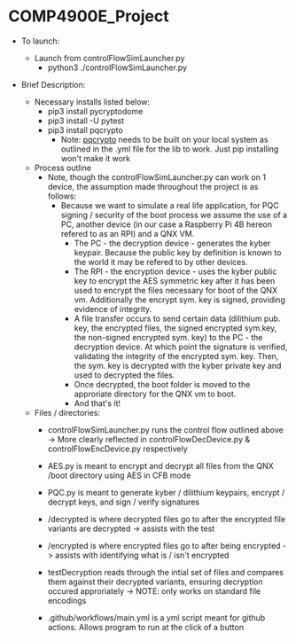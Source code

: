 # COMP4900E_Project

* To launch:
    * Launch from controlFlowSimLauncher.py
        * python3 ./controlFlowSimLauncher.py


* Brief Description:
    * Necessary installs listed below:
        * pip3 install pycryptodome
        * pip3 install -U pytest
        * pip3 install pqcrypto
            * Note: [pqcrypto](https://github.com/kpdemetriou/pqcrypto) needs to be built on your local system as outlined in the .yml file for the lib to work. Just pip installing won't make it work 
    * Process outline
        * Note, though the controlFlowSimLauncher.py can work on 1 device, the assumption made throughout the project is as follows:
            * Because we want to simulate a real life application, for PQC signing / security of the boot process we assume the use of a PC, another device (in our case a Raspberry Pi 4B hereon refered to as an RPI) and a QNX VM. 
                * The PC - the decryption device - generates the kyber keypair. Because the public key by definition is known to the world it may be refered to by other devices. 
                * The RPI - the encryption device - uses the kyber public key to encrypt the AES symmetric key after it has been used to encrypt the files necessary for boot of the QNX vm. Additionally the encrypt sym. key is signed, providing evidence of integrity.
                * A file transfer occurs to send certain data (dilithium pub. key, the encrypted files, the signed encrypted sym.key, the non-signed encrypted sym. key) to the PC - the decryption device. At which point the signature is verified, validating the integrity of the encrypted sym. key. Then, the sym. key is decrypted with the kyber private key and used to decrypted the files.
                * Once decrypted, the boot folder is moved to the approriate directory for the QNX vm to boot.
                * And that's it!
    * Files / directories:
        * controlFlowSimLauncher.py runs the control flow outlined above -> More clearly reflected in controlFlowDecDevice.py & controlFlowEncDevice.py respectively

        * AES.py is meant to encrypt and decrypt all files from the QNX /boot directory using AES in CFB mode

        * PQC.py is meant to generate kyber / dilithium keypairs, encrypt / decrypt keys, and sign / verify signatures 

        * /decrypted is where decrypted files go to after the encrypted file variants are decrypted -> assists with the test

        * /encrypted is where encrypted files go to after being encrypted -> assists with identifying what is / isn't encrypted

        * testDecryption reads through the intial set of files and compares them against their decrypted variants, ensuring decryption occured approriately -> NOTE: only works on standard file encodings

        * .github/workflows/main.yml is a yml script meant for github actions. Allows program to run at the click of a button
